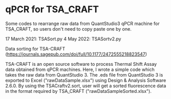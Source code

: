 # qPCR for TSA_CRAFT
Some codes to rearrange raw data from QuantStudio3 qPCR machine for TSA_CRAFT, so users don't need to copy paste one by one.

17 March 2021: TSASort.py
4 May 2022: TSASortv2.py

Data sorting for TSA-CRAFT (https://journals.sagepub.com/doi/full/10.1177/2472555218823547)

TSA-CRAFT is an open source software to process Thermal Shift Assay data obtained from qPCR machines.
Here, I wrote a simple code which takes the raw data from QuantStudio 3. The .eds file from QuantStudio 3 is exported to Excel ("rawDataSample.xlsx") using Design & Analysis Software 2.6.0. By using the TSACraftv2.sort, user will get a sorted fluorescence data in the format required by TSA_CRAFT ("rawDataSampleSorted.xlsx").
